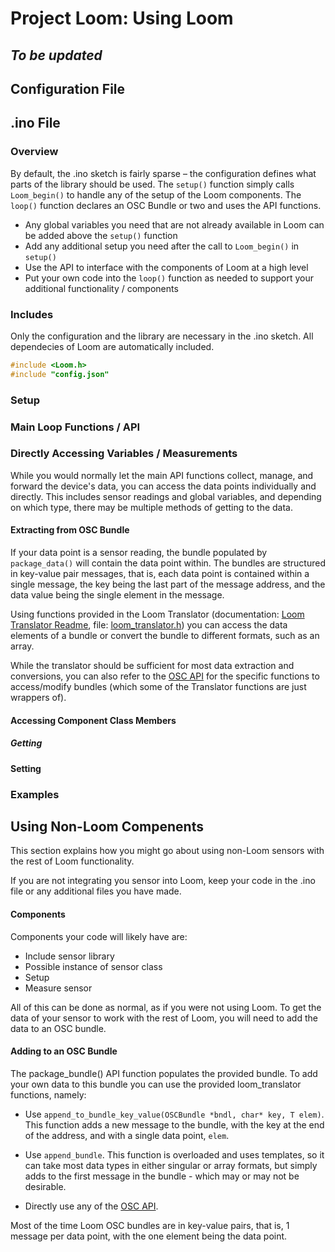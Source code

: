 # Project Loom: Using Loom

## *To be updated*



## Configuration File



## .ino File

### Overview

By default, the .ino sketch is fairly sparse – the configuration defines what parts of the library should be used. The `setup()` function simply calls `Loom_begin()`  to handle any of the setup of the Loom components. The `loop()` function declares an OSC Bundle or two and uses the API functions.

- Any global variables you need that are not already available in Loom can be added above the `setup()` function
- Add any additional setup you need after the call to `Loom_begin()` in `setup()`
- Use the API to interface with the components of Loom at a high level
- Put your own code into the `loop()` function as needed to support your additional functionality / components

### Includes

Only the configuration and the library are necessary in the .ino sketch. All dependecies of Loom are automatically included. 

```cpp
#include <Loom.h>
#include "config.json"
```



### Setup



### Main Loop Functions / API



### Directly Accessing Variables / Measurements

While you would normally let the main API functions collect, manage, and forward the device's data, you can access the data points individually and directly. This includes sensor readings and global variables, and depending on which type, there may be multiple methods of getting to the data.

#### Extracting from OSC Bundle

If your data point is a sensor reading, the bundle populated by `package_data()` will contain the data point within. The bundles are structured in key-value pair messages, that is, each data point is contained within a single message, the key being the last part of the message address, and the data value being the single element in the message.

Using functions provided in the Loom Translator (documentation: [Loom Translator Readme](https://github.com/OPEnSLab-OSU/InternetOfAg/blob/master/LOOM_library/ReadMe_Loom_Translator.md), file: [loom_translator.h](https://github.com/OPEnSLab-OSU/InternetOfAg/blob/master/LOOM_library/loom_translator.h)) you can access the data elements of a bundle or convert the bundle to different formats, such as an array.

While the translator should be sufficient for most data extraction and conversions, you can also refer to the [OSC API](https://github.com/CNMAT/OSC/blob/master/API.md) for the specific functions to access/modify bundles (which some of the Translator functions are just wrappers of).

#### Accessing Component Class Members

##### Getting

**Setting**

### Examples

## Using Non-Loom Compenents

This section explains how you might go about using non-Loom sensors with the rest of Loom functionality.

If you are not integrating you sensor into Loom, keep your code in the .ino file or any additional files you have made. 

#### **Components**

Components your code will likely have are:

- Include sensor library
- Possible instance of sensor class
- Setup
- Measure sensor

All of this can be done as normal, as if you were not using Loom. To get the data of your sensor to work with the rest of Loom, you will need to add the data to an OSC bundle.

#### Adding to an OSC Bundle

The package_bundle() API function populates the provided bundle. To add your own data to this bundle you can use the provided loom_translator functions, namely:

- Use `append_to_bundle_key_value(OSCBundle *bndl, char* key, T elem)`. This function adds a new message to the bundle, with the key at the end of the address, and with a single data point, `elem`.
- Use `append_bundle`. This function is overloaded and uses templates, so it can take most data types in either singular or array formats, but simply adds to the first message in the bundle - which may or may not be desirable. 

- Directly use any of the [OSC API](https://github.com/CNMAT/OSC/blob/master/API.md).

Most of the time Loom OSC bundles are in key-value pairs, that is, 1 message per data point, with the one element being the data point.
